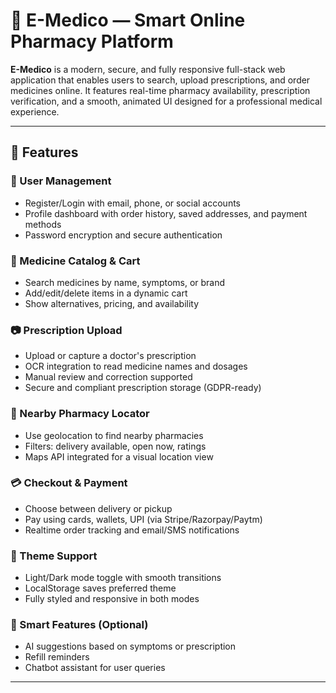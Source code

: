 # 💊 E-Medico — Smart Online Pharmacy Platform

**E-Medico** is a modern, secure, and fully responsive full-stack web application that enables users to search, upload prescriptions, and order medicines online. It features real-time pharmacy availability, prescription verification, and a smooth, animated UI designed for a professional medical experience.

---

## 🚀 Features

### 👥 User Management
- Register/Login with email, phone, or social accounts
- Profile dashboard with order history, saved addresses, and payment methods
- Password encryption and secure authentication

### 🛒 Medicine Catalog & Cart
- Search medicines by name, symptoms, or brand
- Add/edit/delete items in a dynamic cart
- Show alternatives, pricing, and availability

### 📷 Prescription Upload
- Upload or capture a doctor's prescription
- OCR integration to read medicine names and dosages
- Manual review and correction supported
- Secure and compliant prescription storage (GDPR-ready)

### 📍 Nearby Pharmacy Locator
- Use geolocation to find nearby pharmacies
- Filters: delivery available, open now, ratings
- Maps API integrated for a visual location view

### 💳 Checkout & Payment
- Choose between delivery or pickup
- Pay using cards, wallets, UPI (via Stripe/Razorpay/Paytm)
- Realtime order tracking and email/SMS notifications

### 🔄 Theme Support
- Light/Dark mode toggle with smooth transitions
- LocalStorage saves preferred theme
- Fully styled and responsive in both modes

### 🧠 Smart Features (Optional)
- AI suggestions based on symptoms or prescription
- Refill reminders
- Chatbot assistant for user queries

---
